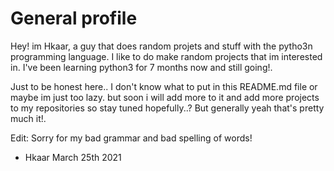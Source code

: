 # General profile #

Hey! im Hkaar, a guy that does random projets and stuff with the pytho3n programming language.
I like to do make random projects that im interested in. I've been learning python3 for 7 months
now and still going!. 

Just to be honest here.. I don't know what to put in this README.md file or maybe im just too lazy. 
but soon i will add more to it and add more projects to my repositories so stay tuned hopefully..? 
But generally yeah that's pretty much it!.

Edit:
Sorry for my bad grammar and bad spelling of words!

- Hkaar March 25th 2021
